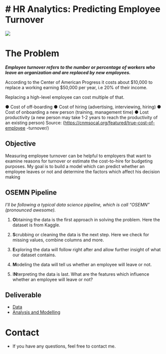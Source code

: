 # # **HR Analytics: Predicting Employee Turnover**
<img src="https://static1.squarespace.com/static/5144a1bde4b033f38036b7b9/t/56ab72ebbe7b96fafe9303f5/1454076676264/"/>


# The Problem

***Employee turnover refers to the number or percentage of workers who leave an organization and are replaced by new employees.*** 

According to the Center of American Progress it costs about $10,000 to replace a working earning $50,000 per year, i.e 20% of their income.

Replacing a high-level employee can cost multiple of that.

 ● Cost of off-boarding 
 ● Cost of hiring (advertising, interviewing, hiring) 
 ● Cost of onboarding a new person (training, management time) 
 ● Lost productivity (a new person may take 1-2 years to reach the    productivity of an existing person) 
 Source: (https://cnmsocal.org/featured/true-cost-of-employee -turnover/)

## Objective
  
Measuring employee turnover can be helpful to employers that want to examine reasons for turnover or estimate the cost-to-hire for budgeting purposes. 
My goal is to build a model which can predict whether an employee leaves or not and determine the factors which affect his decision making


## OSEMN Pipeline

_I’ll be following a typical data science pipeline, which is call “OSEMN” (pronounced awesome)._

1.  **O**btaining the data is the first approach in solving the problem. Here the dataset is from Kaggle.
    
2.  **S**crubbing or cleaning the data is the next step. Here we check for missing values, combine columns and more.
    
3.  **E**xploring the data will follow right after and allow further insight of what our dataset contains. 
    
4.  **M**odeling the data will tell us whether an employee will leave or not.
    
5.  I**N**terpreting the data is last. What are the features which influence whether an employee will leave or not?

## Deliverable

- [Data](https://github.com/io99/Employee_turnover_prediction/blob/master/HR.csv)
 - [Analysis and Modelling ](https://github.com/io99/Employee_turnover_prediction/blob/master/employee_turnover_prediction.ipynb)
# Contact
-   If you have any questions, feel free to contact me.
